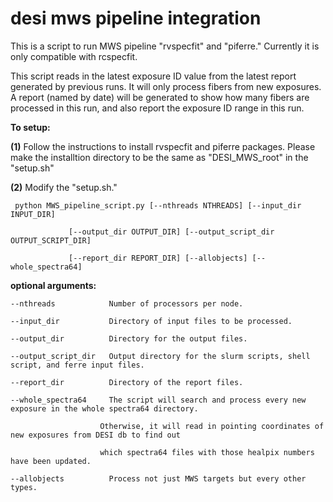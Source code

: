 # desi mws pipeline integration
This is a script to run MWS pipeline "rvspecfit" and "piferre." Currently it is only compatible with rcspecfit. 

This script reads in the latest exposure ID value from the latest report generated by previous runs. It will only process fibers from new exposures. A report (named by date) will be generated to show how many fibers are processed in this run, and also report the exposure ID range in this run.


**To setup:**

**(1)** Follow the instructions to install rvspecfit and piferre packages. Please make the installtion directory to be the same as "DESI_MWS_root" in the "setup.sh"

**(2)** Modify the "setup.sh."


     python MWS_pipeline_script.py [--nthreads NTHREADS] [--input_dir INPUT_DIR]

                 [--output_dir OUTPUT_DIR] [--output_script_dir OUTPUT_SCRIPT_DIR] 
                 
                 [--report_dir REPORT_DIR] [--allobjects] [--whole_spectra64]

**optional arguments:**

    --nthreads            Number of processors per node.
  
    --input_dir           Directory of input files to be processed.
  
    --output_dir          Directory for the output files.
  
    --output_script_dir   Output directory for the slurm scripts, shell script, and ferre input files.
  
    --report_dir          Directory of the report files.
  
    --whole_spectra64     The script will search and process every new exposure in the whole spectra64 directory. 
  
                        Otherwise, it will read in pointing coordinates of new exposures from DESI db to find out
                        
                        which spectra64 files with those healpix numbers have been updated.
                        
    --allobjects          Process not just MWS targets but every other types.

